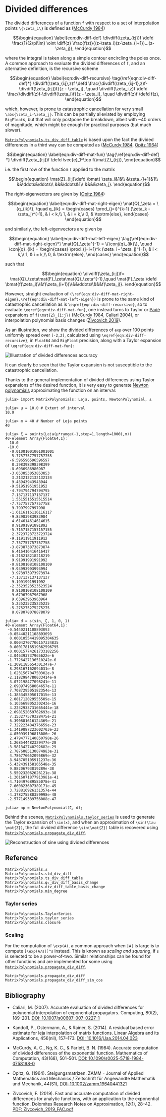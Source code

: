 # Divided differences

The divided differences of a function ``f`` with respect to a set of
interpolation points ``\{\zeta_i\}`` is defined as
([McCurdy 1984](#Bibliography-1))
```math
\begin{equation}
\label{eqn:div-diff-def}
\divdiff(\zeta_{i:j})f \defd
\frac{1}{2\pi\im}
\oint
\diff{z}
\frac{f(z)}{(z-\zeta_i)(z-\zeta_{i+1})...(z-\zeta_j)},
\end{equation}
```
where the integral is taken along a simple contour encircling the
poles once. A common approach to evaluate the divided differences of
``f``, and an alternative definition, is the recursive scheme
```math
\begin{equation}
\label{eqn:div-diff-recursive}
\tag{\ref{eqn:div-diff-def}*}
\divdiff(\zeta_{i:j},z)f \defd
\frac{\divdiff(\zeta_{i:j-1},z)f-\divdiff(\zeta_{i:j})f}{z - \zeta_j}, \quad
\divdiff(\zeta_i,z)f \defd
\frac{\divdiff(z)f-\divdiff(\zeta_i)f}{z - \zeta_i}, \quad
\divdiff(z)f \defd f(z),
\end{equation}
```
which, however, is prone to catastrophic cancellation for very small
``\abs{\zeta_i-\zeta_j}``. This can be partially alleviated by
employing `BigFloat`s, but that will only postpone the breakdown,
albeit with ~40 orders of magnitude, which might be enough for
practical purposes (but much slower).

[`MatrixPolynomials.ts_div_diff_table`](@ref) is based upon
the fact the divided differences in a third way can be computed as
([McCurdy 1984](#Bibliography-1), [Opitz 1964](#Bibliography-1))
```math
\begin{equation}
\label{eqn:div-diff-mat-fun}
\tag{\ref{eqn:div-diff-def}†}
\divdiff(\zeta_{i:j})f \defd
\vec{e}_1^\top
f(\mat{Z}_{i:j}),
\end{equation}
```
i.e. the first row of the function ``f`` applied to the matrix
```math
\begin{equation}
\mat{Z}_{i:j}\defd
\bmat{
\zeta_i&1&\\
&\zeta_{i+1}&1\\
&&\ddots&\ddots\\
&&&\ddots&1\\
&&&&\zeta_j}.
\end{equation}
```
The right-eigenvectors are given by ([Opitz 1964](#Bibliography-1))
```math
\begin{equation}
\label{eqn:div-diff-mat-right-eigen}
\mat{Q}_\zeta = \{q_{ik}\}, \quad
q_{ik} =
\begin{cases}
\prod_{j=i}^{k-1} (\zeta_k - \zeta_j)^{-1}, & i < k,\\
1, & i = k,\\
0, & \textrm{else},
\end{cases}
\end{equation}
```
and similarly, the left-eigenvectors are given by
```math
\begin{equation}
\label{eqn:div-diff-mat-left-eigen}
\tag{\ref{eqn:div-diff-mat-right-eigen}*}
\mat{Q}_\zeta^{-1} = \{\conj{q}_{ik}\}, \quad
\conj{q}_{ik} =
\begin{cases}
\prod_{j=i+1}^k (\zeta_i - \zeta_j)^{-1}, & i < k,\\
1, & i = k,\\
0, & \textrm{else},
\end{cases}
\end{equation}
```
such that
```math
\begin{equation}
\divdiff(\zeta_{i:j})f=
\mat{Q}_\zeta\mat{F}_\zeta\mat{Q}_\zeta^{-1},\quad
\mat{F}_\zeta \defd \bmat{f(\zeta_i)\\&f(\zeta_{i+1})\\&&\ddots\\&&&f(\zeta_j)}.
\end{equation}
```
However, straight evaluation of
``(\ref{eqn:div-diff-mat-right-eigen},\ref{eqn:div-diff-mat-left-eigen})``
is prone to the same kind of catastrophic cancellation as is
``\eqref{eqn:div-diff-recursive}``, so to evaluate
``\eqref{eqn:div-diff-mat-fun}``, one instead turns to Taylor or
[Padé](https://en.wikipedia.org/wiki/Pad%C3%A9_approximant) expansions
of ``f(\mat{Z}_{i:j})`` ([McCurdy 1984](#Bibliography-1), [Caliari
2004](#Bibliography-1)), or interpolation polynomial basis changes
([Zivcovich 2019](#Bibliography-1)).

As an illustration, we show the divided differences of `exp` over 100
points uniformly spread over ``[-2,2]``, calculated using
``\eqref{eqn:div-diff-recursive}``, in `Float64` and `BigFloat`
precision, along with a Taylor expansion of
``\eqref{eqn:div-diff-mat-fun}``:

![Illustration of divided differences accuracy](figures/div_differences_cancellation.svg)

It can clearly be seen that the Taylor expansion is not susceptible to
the catastrophic cancellation.

Thanks to the general implementation of divided differences using
Taylor expansions of the desired function, it is very easy to generate
[Newton polynomials](@ref) approximating the function on an interval:

```julia-repl
julia> import MatrixPolynomials: Leja, points, NewtonPolynomial, ⏃

julia> μ = 10.0 # Extent of interval
10.0

julia> m = 40 # Number of Leja points
40

julia> ζ = points(Leja(μ*range(-1,stop=1,length=1000),m))
40-element Array{Float64,1}:
  10.0
 -10.0
  -0.01001001001001001
   5.7757757757757755
  -6.596596596596597
   8.398398398398399
  -8.6986986986987
  -3.053053053053053
   3.2132132132132134
   9.43943943943944
  -9.51951951951952
  -4.794794794794795
   7.137137137137137
   1.5515515515515514
  -7.757757757757758
   9.7997997997998
  -1.6116116116116117
  -9.83983983983984
   4.614614614614615
   8.91891891891892
  -5.7157157157157155
   2.3723723723723724
  -9.11911911911912
   7.757757757757758
  -3.873873873873874
   6.416416416416417
  -8.218218218218219
   9.91991991991992
  -0.8108108108108109
  -9.93993993993994
   3.973973973973974
  -7.137137137137137
   9.1991991991992
  -2.3523523523523524
   0.8108108108108109
  -9.67967967967968
   9.63963963963964
   5.235235235235235
  -5.275275275275275
   8.078078078078079

julia> d = ⏃(sin, ζ, 1, 0, 1)
40-element Array{Float64,1}:
 -0.5440211108893093
 -0.05440211108893093
  0.00010554419095304635
  0.00042707706157334835
  0.00017816519362596795
 -0.00015774261733182256
 -3.046393737965622e-6
 -1.7726427136510242e-6
 -1.2091185654301347e-7
  8.298167162094031e-8
  1.623156704750302e-9
 -2.1182984780033414e-9
  3.072198477098241e-11
  2.690974958064657e-11
  7.708729505182354e-13
 -1.385345395017015e-13
  2.081712029555509e-15
  6.103669805230243e-16
  4.2232933731665444e-18
 -2.098152059762693e-18
  7.153277579328475e-21
  6.390881616124369e-21
  7.322223484376659e-23
 -1.3419887223602703e-23
 -4.050939196813086e-26
  2.4794777140850798e-26
  1.268544482329477e-28
 -3.581342740292682e-29
  2.7876085130074983e-31
  4.786776652095869e-32
  8.943705105911237e-36
 -5.432439158165548e-35
  9.88206793819289e-38
  5.559232062626121e-38
 -1.2016071877913981e-41
 -4.710497689585078e-41
  7.660823607389171e-45
  3.728816926131357e-44
 -4.378275580359998e-48
 -2.577149389756008e-47

julia> np = NewtonPolynomial(ζ, d);
```
Behind the scenes, [`MatrixPolynomials.taylor_series`](@ref) is used to
generate the Taylor expansion of ``\sin(x)``, and when an
approximation of ``\sin(\tau \mat{Z})``, the full divided difference ``\sin(\mat{Z})``
table is recovered using [`MatrixPolynomials.propagate_div_diff`](@ref).

![Reconstruction of sine using divided differences](figures/div_differences_sine.svg)

## Reference

```@docs
MatrixPolynomials.⏃
MatrixPolynomials.std_div_diff
MatrixPolynomials.ts_div_diff_table
MatrixPolynomials.φₖ_div_diff_basis_change
MatrixPolynomials.div_diff_table_basis_change
MatrixPolynomials.min_degree
```

### Taylor series

```@docs
MatrixPolynomials.TaylorSeries
MatrixPolynomials.taylor_series
MatrixPolynomials.closure
```

### Scaling

For the computation of ``\exp(A)``, a common approach when ``|A|`` is
large is to compute ``[\exp(A/s)]^s`` instead. This is known as
_scaling and squaring_, if ``s`` is selected to be a
power-of-two. Similar relationships can be found for other functions
and are implemented for some using
[`MatrixPolynomials.propagate_div_diff`](@ref).

```@docs
MatrixPolynomials.propagate_div_diff
MatrixPolynomials.propagate_div_diff_sin_cos
```

## Bibliography

- Caliari, M. (2007). Accurate evaluation of divided differences for
  polynomial interpolation of exponential propagators. Computing,
  80(2), 189–201. [DOI:
  10.1007/s00607-007-0227-1](http://dx.doi.org/10.1007/s00607-007-0227-1)

- Kandolf, P., Ostermann, A., & Rainer, S. (2014). A residual based
  error estimate for leja interpolation of matrix functions. Linear
  Algebra and its Applications, 456(nil), 157–173. [DOI:
  10.1016/j.laa.2014.04.023](http://dx.doi.org/10.1016/j.laa.2014.04.023)

- McCurdy, A. C., Ng, K. C., & Parlett, B. N. (1984). Accurate
  computation of divided differences of the exponential
  function. Mathematics of Computation, 43(168), 501–501. [DOI:
  10.1090/s0025-5718-1984-0758198-0](http://dx.doi.org/10.1090/s0025-5718-1984-0758198-0)

- Opitz, G. (1964). Steigungsmatrizen. ZAMM - Journal of Applied
  Mathematics and Mechanics / Zeitschrift für Angewandte Mathematik
  und Mechanik, 44(S1), [DOI:
  10.1002/zamm.19640441321](http://dx.doi.org/10.1002/zamm.19640441321)

- Zivcovich, F. (2019). Fast and accurate computation of divided
  differences for analytic functions, with an application to the
  exponential function. Dolomites Research Notes on Approximation,
  12(1), 28–42. [PDF:
  Zivcovich_2019_FAC.pdf](https://drna.padovauniversitypress.it/system/files/papers/Zivcovich_2019_FAC.pdf)
